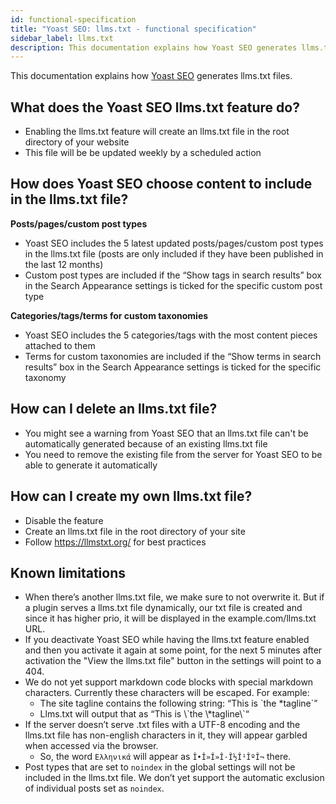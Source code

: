 ```yaml
---
id: functional-specification
title: "Yoast SEO: llms.txt - functional specification"
sidebar_label: llms.txt
description: This documentation explains how Yoast SEO generates llms.txt files.
---
```

This documentation explains how [Yoast SEO](https://yoast.com/wordpress/plugins/seo/) generates llms.txt files.

## What does the Yoast SEO llms.txt feature do?
- Enabling the llms.txt feature will create an llms.txt file in the root directory of your website
- This file will be be updated weekly by a scheduled action
## How does Yoast SEO choose content to include in the llms.txt file?
**Posts/pages/custom post types**
- Yoast SEO includes the 5 latest updated posts/pages/custom post types in the llms.txt file (posts are only included if they have been published in the last 12 months)
- Custom post types are included if the “Show tags in search results” box in the Search Appearance settings is ticked for the specific custom post type

**Categories/tags/terms for custom taxonomies**
- Yoast SEO includes the 5 categories/tags with the most content pieces attached to them
- Terms for custom taxonomies are included if the “Show terms in search results” box in the Search Appearance settings is ticked for the specific taxonomy

## How can I delete an llms.txt file?
- You might see a warning from Yoast SEO that an llms.txt file can't be automatically generated because of an existing llms.txt file
- You need to remove the existing file from the server for Yoast SEO to be able to generate it automatically
## How can I create my own llms.txt file?
- Disable the feature
- Create an llms.txt file in the root directory of your site
- Follow https://llmstxt.org/ for best practices
## Known limitations
- When there’s another llms.txt file, we make sure to not overwrite it. But if a plugin serves a llms.txt file dynamically, our txt file is created and since it has higher prio, it will be displayed in the example.com/llms.txt URL.
- If you deactivate Yoast SEO while having the llms.txt feature enabled and then you activate it again at some point, for the next 5 minutes after activation the "View the llms.txt file" button in the settings will point to a 404.
- We do not yet support markdown code blocks with special markdown characters. Currently these characters will be escaped. For example:
  - The site tagline contains the following string: “This is \`the *tagline\`”
  - Llms.txt will output that as “This is \\\`the \\*tagline\\\`“
- If the server doesn’t serve .txt files with a UTF-8 encoding and the llms.txt file has non-english characters in it, they will appear garbled when accessed via the browser.
  - So, the word `Ελληνικά` will appear as `Î•Î»Î»Î·Î½Î¹ÎºÎ¬` there. 
- Post types that are set to `noindex` in the global settings will not be included in the llms.txt file. We don’t yet support the automatic exclusion of individual posts set as `noindex`.

